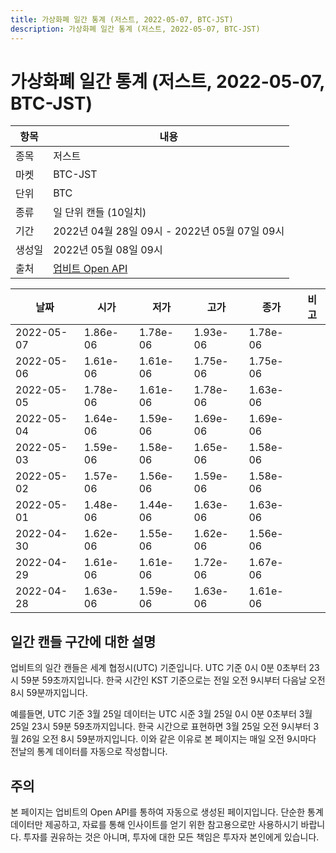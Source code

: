 ```yaml
---
title: 가상화폐 일간 통계 (저스트, 2022-05-07, BTC-JST)
description: 가상화폐 일간 통계 (저스트, 2022-05-07, BTC-JST)
---
```



가상화폐 일간 통계 (저스트, 2022-05-07, BTC-JST)
===

|항목|내용|
|--|--|
|종목|저스트|
|마켓|BTC-JST|
|단위|BTC|
|종류|일 단위 캔들 (10일치)|
|기간|2022년 04월 28일 09시 - 2022년 05월 07일 09시|
|생성일|2022년 05월 08일 09시|
|출처|[업비트 Open API](https://docs.upbit.com)|


|날짜|시가|저가|고가|종가|비고|
|--|--|--|--|--|--|
|2022-05-07|1.86e-06|1.78e-06|1.93e-06|1.78e-06|    |
|2022-05-06|1.61e-06|1.61e-06|1.75e-06|1.75e-06|    |
|2022-05-05|1.78e-06|1.61e-06|1.78e-06|1.63e-06|    |
|2022-05-04|1.64e-06|1.59e-06|1.69e-06|1.69e-06|    |
|2022-05-03|1.59e-06|1.58e-06|1.65e-06|1.58e-06|    |
|2022-05-02|1.57e-06|1.56e-06|1.59e-06|1.58e-06|    |
|2022-05-01|1.48e-06|1.44e-06|1.63e-06|1.63e-06|    |
|2022-04-30|1.62e-06|1.55e-06|1.62e-06|1.56e-06|    |
|2022-04-29|1.61e-06|1.61e-06|1.72e-06|1.67e-06|    |
|2022-04-28|1.63e-06|1.59e-06|1.63e-06|1.61e-06|    |


일간 캔들 구간에 대한 설명
---


업비트의 일간 캔들은 세계 협정시(UTC) 기준입니다. 
UTC 기준 0시 0분 0초부터 23시 59분 59초까지입니다. 
한국 시간인 KST 기준으로는 전일 오전 9시부터 다음날 오전 8시 59분까지입니다. 


예를들면, UTC 기준 3월 25일 데이터는 UTC 시준 3월 25일 0시 0분 0초부터 3월 25일 23시 59분 59초까지입니다. 
한국 시간으로 표현하면 3월 25일 오전 9시부터 3월 26일 오전 8시 59분까지입니다. 
이와 같은 이유로 본 페이지는 매일 오전 9시마다 전날의 통계 데이터를 자동으로 작성합니다. 


주의
---


본 페이지는 업비트의 Open API를 통하여 자동으로 생성된 페이지입니다. 
단순한 통계 데이터만 제공하고, 자료를 통해 인사이트를 얻기 위한 참고용으로만 사용하시기 바랍니다. 
투자를 권유하는 것은 아니며, 투자에 대한 모든 책임은 투자자 본인에게 있습니다. 
